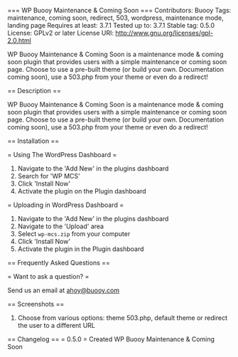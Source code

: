 === WP Buooy Maintenance & Coming Soon ===
Contributors: Buooy
Tags: maintenance, coming soon, redirect, 503, wordpress, maintenance mode, landing page
Requires at least: 3.7.1
Tested up to: 3.7.1
Stable tag: 0.5.0
License: GPLv2 or later
License URI: http://www.gnu.org/licenses/gpl-2.0.html

WP Buooy Maintenance & Coming Soon is a maintenance mode & coming soon plugin that provides users with a simple maintenance or coming soon page. Choose to use a pre-built theme (or build your own. Documentation coming soon), use a 503.php from your theme or even do a redirect!

== Description ==

WP Buooy Maintenance & Coming Soon is a maintenance mode & coming soon plugin that provides users with a simple maintenance or coming soon page. Choose to use a pre-built theme (or build your own. Documentation coming soon), use a 503.php from your theme or even do a redirect!

== Installation ==

= Using The WordPress Dashboard =

1. Navigate to the 'Add New' in the plugins dashboard
2. Search for 'WP MCS'
3. Click 'Install Now'
4. Activate the plugin on the Plugin dashboard

= Uploading in WordPress Dashboard =

1. Navigate to the 'Add New' in the plugins dashboard
2. Navigate to the 'Upload' area
3. Select `wp-mcs.zip` from your computer
4. Click 'Install Now'
5. Activate the plugin in the Plugin dashboard


== Frequently Asked Questions ==

= Want to ask a question? =

Send us an email at ahoy@buooy.com


== Screenshots ==

1. Choose from various options: theme 503.php, default theme or redirect the user to a different URL


== Changelog ==
= 0.5.0 =
Created WP Buooy Maintenance & Coming Soon